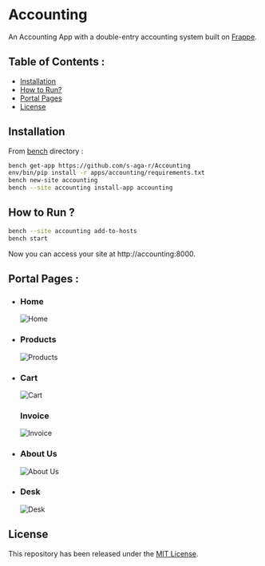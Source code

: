 # **Accounting**

An Accounting App with a double-entry accounting system built on [Frappe](https://frappeframework.com/).

## **Table of Contents :**
* [Installation](#installation)
* [How to Run?](#how-to-run)
* [Portal Pages](#portal-pages)
* [License](#license)

## **Installation**

From [bench](https://frappeframework.com/docs/user/en/tutorial/install-and-setup-bench) directory :
  ```bash
  bench get-app https://github.com/s-aga-r/Accounting
  env/bin/pip install -r apps/accounting/requirements.txt
  bench new-site accounting
  bench --site accounting install-app accounting
  ```
## **How to Run ?**
  ```bash
  bench --site accounting add-to-hosts
  bench start
  ```
  Now you can access your site at http://accounting:8000.

## **Portal Pages :**
* ### **Home**
  ![Home](https://user-images.githubusercontent.com/63660334/139655192-0a89709a-3be8-4050-bdfa-e834239fe8c2.png)
* ### **Products**
  ![Products](https://user-images.githubusercontent.com/63660334/139655213-4c093a1b-bcfd-4cac-ae73-80d731def917.png)
* ### **Cart**
  ![Cart](https://user-images.githubusercontent.com/63660334/139655225-96fdb7a8-8a58-47ae-9e4d-749e7d80ae70.png)
  ### **Invoice**
  ![Invoice](https://user-images.githubusercontent.com/63660334/139655231-6d9fdd96-3917-4df4-bae7-a588ba3524da.png)
* ### **About Us**
  ![About Us](https://user-images.githubusercontent.com/63660334/139655237-ef885230-4528-4d5b-bcb4-6fa66c2de105.png)
* ### **Desk**
  ![Desk](https://user-images.githubusercontent.com/63660334/139655255-dc97564b-05f3-4bec-aa8c-b28c39df74e4.png)
















## License
This repository has been released under the [MIT License](license.txt).